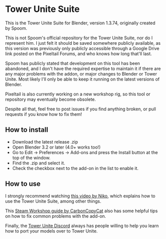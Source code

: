 # Tower Unite Suite
 This is the Tower Unite Suite for Blender, version 1.3.74, originally created by Spoom.

 This is not Spoom's official repository for the Tower Unite Suite, nor do I represent him.
 I just felt it should be saved somewhere publicly available, as this version was previously only publicly accessible through a Google Drive link posted on the Pixeltail Forums, and who knows how long that'll last.

 Spoom has publicly stated that development on this tool has been abandoned, and I don't have the required expertise to maintain it if there are any major problems with the addon, or major changes to Blender or Tower Unite.
 Most likely I'll only be able to keep it running on the latest versions of Blender.

 Pixeltail is also currently working on a new workshop rig, so this tool or repository may eventually become obsolete.
 
 Despite all that, feel free to post issues if you find anything broken, or pull requests if you know how to fix them!

## How to install

* Download the latest release .zip
* Open Blender 3.2 or later (4.0+ works too!)
* Go to Edit -> Preferences -> Add-ons and press the Install button at the top of the window.
* Find the .zip and select it.
* Check the checkbox next to the add-on in the list to enable it.

## How to use

I strongly recommend watching [this video by Niko](https://www.youtube.com/watch?v=YUCr28T8K-s), which explains how to use the Tower Unite Suite, among other things.

This [Steam Workshop guide by CarbonCopyCat](https://steamcommunity.com/sharedfiles/filedetails/?id=2876260188) also has some helpful tips on how to fix common problems with the add-on.

Finally, the [Tower Unite Discord](https://discord.gg/pixeltail) always has people willing to help you learn how to port your models over to Tower Unite.